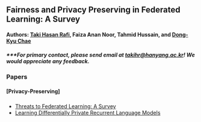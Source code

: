 ## Fairness and Privacy Preserving in Federated Learning: A Survey 
#### Authors: [Taki Hasan Rafi](https://takihasan.github.io/), Faiza Anan Noor, Tahmid Hussain, and [Dong-Kyu Chae](https://dkchae.github.io/)
##### ***For primary contact, please send email at takihr@hanyang.ac.kr! We would appreciate any feedback.


### Papers 
#### [Privacy-Preserving]
##### 
+ [Threats to Federated Learning: A Survey](https://arxiv.org/abs/2003.02133)
+ [Learning Differentially Private Recurrent Language Models](https://arxiv.org/abs/1710.06963)
